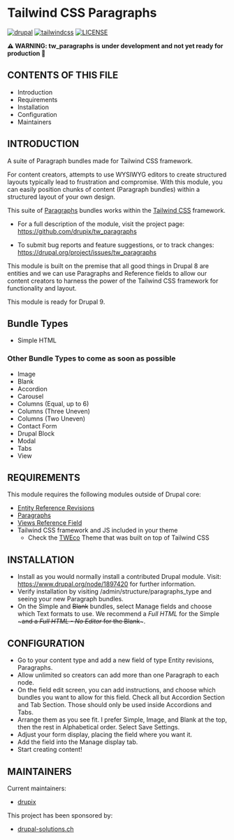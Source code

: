# Tailwind CSS Paragraphs

[![drupal](https://img.shields.io/badge/drupal-^8.9%20||%20^9-blue.svg?style=flat-square&logo=drupal)](https://drupal.org/)
[![tailwindcss](https://img.shields.io/badge/tailwindcss-%3E%3D%202.2.7-blue.svg?style=flat-square&logo=tailwindcss)](https://tailwindcss.com)
[![LICENSE](https://img.shields.io/github/license/drupix/tw_paragraphs?style=flat-square)](https://raw.githubusercontent.com/drupix/tw_paragraphs/master/LICENSE.txt)

**:warning: WARNING: tw_paragraphs is under development and not yet ready for production 🐞**

## CONTENTS OF THIS FILE

* Introduction
* Requirements
* Installation
* Configuration
* Maintainers

## INTRODUCTION

A suite of Paragraph bundles made for Tailwind CSS framework.

For content creators, attempts to use WYSIWYG editors to create structured
layouts typically lead to frustration and compromise. With this module, you can
easily position chunks of content (Paragraph bundles) within a structured
layout of your own design.

This suite of [Paragraphs](https://www.drupal.org/project/paragraphs) bundles
works within the [Tailwind CSS](https://tailwindcss.com/) framework.

* For a full description of the module, visit the project page:
  <https://github.com/drupix/tw_paragraphs>

* To submit bug reports and feature suggestions, or to track changes:
  <https://drupal.org/project/issues/tw_paragraphs>

This module is built on the premise that all good things in Drupal 8 are
entities and we can use Paragraphs and Reference fields to allow our content
creators to harness the power of the Tailwind CSS framework for functionality
and layout.

This module is ready for Drupal 9.

## Bundle Types

* Simple HTML

### Other Bundle Types to come as soon as possible

* Image
* Blank
* Accordion
* Carousel
* Columns (Equal, up to 6)
* Columns (Three Uneven)
* Columns (Two Uneven)
* Contact Form
* Drupal Block
* Modal
* Tabs
* View

<!--
**Backgrounds:**

Each Paragraph has width and background color options. Included are over 50
background colors and five empty background classes for you to customize in
your own theme.

**Widths:**

* Tiny - col-4, offset-4
* Narrow - col-6, offset-3
* Medium - col-8, offset-2
* Wide - col-10, offset-1
* Full - col-12
-->

## REQUIREMENTS

This module requires the following modules outside of Drupal core:

* [Entity Reference Revisions](https://www.drupal.org/project/entity_reference_revisions)
* [Paragraphs](https://www.drupal.org/project/paragraphs)
* [Views Reference Field](https://www.drupal.org/project/viewsreference)
* Tailwind CSS framework and JS included in your theme
  * Check the [TWEco](https://github.com/drupix/tweco) Theme that was built
    on top of Tailwind CSS

## INSTALLATION

* Install as you would normally install a contributed Drupal module. Visit:
  <https://www.drupal.org/node/1897420> for further information.
* Verify installation by visiting /admin/structure/paragraphs_type and seeing
  your new Paragraph bundles.
* On the Simple and ~~Blank~~ bundles, select Manage fields and choose which Text
  formats to use.
  We recommend a *Full HTML* for the Simple ~~~and a *Full HTML - No Editor* for
  the Blank~~~.

## CONFIGURATION

* Go to your content type and add a new field of type Entity revisions,
   Paragraphs.
* Allow unlimited so creators can add more than one Paragraph to each node.
* On the field edit screen, you can add instructions, and choose which
   bundles you want to allow for this field. Check all but Accordion Section and
   Tab Section. Those should only be used inside Accordions and Tabs.
* Arrange them as you see fit. I prefer Simple, Image, and Blank at the top,
   then the rest in Alphabetical order. Select Save Settings.
* Adjust your form display, placing the field where you want it.
* Add the field into the Manage display tab.
* Start creating content!

## MAINTAINERS

Current maintainers:

* [drupix](https://www.drupal.org/u/drupix)

This project has been sponsored by:

* [drupal-solutions.ch](https://drupal-solutions.ch)
